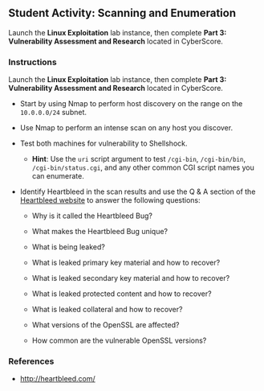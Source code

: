 ## Student Activity: Scanning and Enumeration

Launch the **Linux Exploitation** lab instance, then complete **Part 3: Vulnerability Assessment and Research** located in CyberScore.

### Instructions

Launch the **Linux Exploitation** lab instance, then complete **Part 3: Vulnerability Assessment and Research** located in CyberScore.

- Start by using Nmap to perform host discovery on the range on the `10.0.0.0/24` subnet.

- Use Nmap to perform an intense scan on any host you discover.

- Test both machines for vulnerability to Shellshock.
  - **Hint**: Use the `uri` script argument to test `/cgi-bin`, `/cgi-bin/bin`, `/cgi-bin/status.cgi`, and any other common CGI script names you can enumerate.
  
- Identify Heartbleed in the scan results and use the Q & A section of the [Heartbleed website](http://heartbleed.com) to answer the following questions:

  - Why is it called the Heartbleed Bug?

  - What makes the Heartbleed Bug unique?

  - What is being leaked?

  - What is leaked primary key material and how to recover?

  - What is leaked secondary key material and how to recover?

  - What is leaked protected content and how to recover?

  - What is leaked collateral and how to recover?

  - What versions of the OpenSSL are affected?

  - How common are the vulnerable OpenSSL versions?
  
### References
- http://heartbleed.com/
